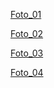 <a href="documentation/ImagesSprint1/sprint01.png" target="_blank">Foto_01</a>

<a href="documentation/ImagesSprint1/sprint01.png" target="_blank">Foto_02</a>

<a href="documentation/ImagesSprint1/sprint01.png" target="_blank">Foto_03</a>

<a href="documentation/ImagesSprint1/sprint01.png" target="_blank">Foto_04</a>
